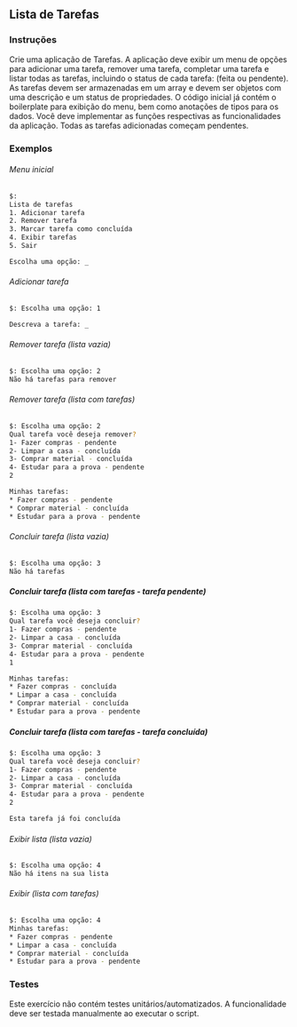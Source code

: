 ## Lista de Tarefas

### Instruções

Crie uma aplicação de Tarefas. A aplicação deve exibir um menu de opções para adicionar uma tarefa, remover uma tarefa, completar uma tarefa e listar todas as tarefas, incluindo o status de cada tarefa: (feita ou pendente). As tarefas devem ser armazenadas em um array e devem ser objetos com uma descrição e um status de propriedades. O código inicial já contém o boilerplate para exibição do menu, bem como anotações de tipos para os dados. Você deve implementar as funções respectivas as funcionalidades da aplicação. Todas as tarefas adicionadas começam pendentes.

### Exemplos

###### Menu inicial

```bash
$:
Lista de tarefas
1. Adicionar tarefa
2. Remover tarefa
3. Marcar tarefa como concluída
4. Exibir tarefas
5. Sair

Escolha uma opção: _
```

###### Adicionar tarefa

```bash
$: Escolha uma opção: 1

Descreva a tarefa: _
```

###### Remover tarefa (lista vazia)

```bash
$: Escolha uma opção: 2
Não há tarefas para remover
```

###### Remover tarefa (lista com tarefas)

```bash
$: Escolha uma opção: 2
Qual tarefa você deseja remover?
1- Fazer compras - pendente
2- Limpar a casa - concluída
3- Comprar material - concluída
4- Estudar para a prova - pendente
2

Minhas tarefas:
* Fazer compras - pendente
* Comprar material - concluída
* Estudar para a prova - pendente
```

###### Concluir tarefa (lista vazia)

```bash
$: Escolha uma opção: 3
Não há tarefas
```

##### Concluir tarefa (lista com tarefas - tarefa pendente)

```bash
$: Escolha uma opção: 3
Qual tarefa você deseja concluir?
1- Fazer compras - pendente
2- Limpar a casa - concluída
3- Comprar material - concluída
4- Estudar para a prova - pendente
1

Minhas tarefas:
* Fazer compras - concluída
* Limpar a casa - concluída
* Comprar material - concluída
* Estudar para a prova - pendente
```

##### Concluir tarefa (lista com tarefas - tarefa concluída)

```bash
$: Escolha uma opção: 3
Qual tarefa você deseja concluir?
1- Fazer compras - pendente
2- Limpar a casa - concluída
3- Comprar material - concluída
4- Estudar para a prova - pendente
2

Esta tarefa já foi concluída
```

###### Exibir lista (lista vazia)

```bash
$: Escolha uma opção: 4
Não há itens na sua lista
```

###### Exibir (lista com tarefas)

```bash
$: Escolha uma opção: 4
Minhas tarefas:
* Fazer compras - pendente
* Limpar a casa - concluída
* Comprar material - concluída
* Estudar para a prova - pendente
```

### Testes

Este exercício não contém testes unitários/automatizados. A funcionalidade deve ser testada manualmente ao executar o script.
